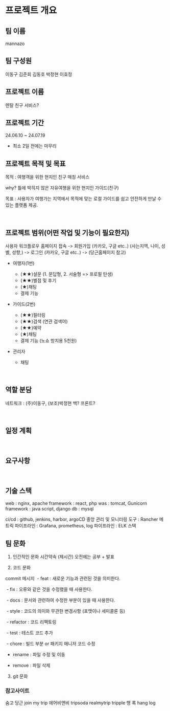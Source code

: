# 프로젝트 개요

## 팀 이름
mannazo

## 팀 구성원
이동구 김준회 김동호 박정현 이효정

## 프로젝트 이름 
렌탈 친구 서비스?

## 프로젝트 기간
24.06.10 ~ 24.07.19

* 최소 2일 전에는 마무리

## 프로젝트 목적 및 목표
목적 : 여행객을 위한 현지인 친구 매칭 서비스

why? 틀에 박히지 않은 자유여행을 위한 현지인 가이드(친구)

목표 : 사용자가 여행가는 지역에서 목적에 맞는 로컬 가이드를 쉽고 안전하게 만날 수 있는 플랫폼 제공.

<br>

## 프로젝트 범위(어떤 작업 및 기능이 필요한지)
사용자 워크플로우
홈페이지 접속 -> 회원가입 (카카오, 구글 etc..)   (사는지역, 나이, 성별, 성향,)  -> 로그인 (카카오, 구글 etc..)   -> (당근홈페이지 참고)


- 여행자(1번)
	- (★★)설문 (1. 문답형, 2. 서술형 => 프로필 탄생)
	- (★★)별점 및 후기
	- (★)채팅
	- 결제 기능



- 가이드(2번)
	- (★★)필터링
	- (★★)검색 (연관 검색어)
	- (★★)예약
    - (★)채팅
	- 결제 기능 (노쇼 방지용 5천원)



- 관리자
	- 채팅


<br>

## 역할 분담
네트워크 : (주)이동구, (보조)박정현
백?
프론트?


<br>

## 일정 계획

<br>

## 요구사항

<br>

## 기술 스택

web : nginx, apache
    framework : react, php
was : tomcat, Gunicorn
    framework : java script, django
db : mysql

ci/cd : github, jenkins, harbor, argoCD
중앙 관리 및 모니터링 도구 : Rancher
메트릭 파이프라인 : Grafana, prometheus, 
log 파이프라인 : ELK 스택


## 팀 문화
1. 인간적인 문화
시간약속 (제시간)
오전에는 공부 + 발표 

2. 코드 문화

commit 메시지
 - feat : 새로운 기능과 관련된 것을 의미한다.

 - fix : 오류와 같은 것을 수정했을 때 사용한다.

 - docs : 문서와 관련하여 수정한 부분이 있을 때 사용한다.

 - style : 코드의 의미와 무관한 변경사항 (포맷이나 세미콜론 등)

 - refactor : 코드 리팩토링

 - test : 테스트 코드 추가

 - chore : 빌드 부분 or 패키지 매니저 코드 수정

 - rename : 파일 수정 및 이동

 - remove : 파일 삭제


3. git 문화




### 참고사이트
숨고
당근
join my trip 
에어비앤비
tripsoda
realmytrip
tripple
행 록 hang log